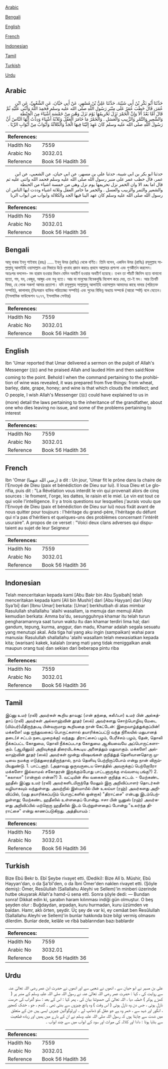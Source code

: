 [Arabic](#arabic)

[Bengali](#bengali)

[English](#english)

[French](#french)

[Indonesian](#indonesian)

[Tamil](#tamil)

[Turkish](#turkish)

[Urdu](#urdu)

## Arabic


<div dir="rtl" lang="ar" style={{fontSize:'larger',backgroundColor:'#f8f9fa',padding:20}}>
حَدَّثَنَا أَبُو بَكْرِ بْنُ أَبِي شَيْبَةَ، حَدَّثَنَا عَلِيُّ بْنُ مُسْهِرٍ، عَنْ أَبِي حَيَّانَ، عَنِ الشَّعْبِيِّ، عَنِ ابْنِ عُمَرَ، قَالَ خَطَبَ عُمَرُ عَلَى مِنْبَرِ رَسُولِ اللَّهِ صلى الله عليه وسلم فَحَمِدَ اللَّهَ وَأَثْنَى عَلَيْهِ ثُمَّ قَالَ أَمَّا بَعْدُ أَلاَ وَإِنَّ الْخَمْرَ نَزَلَ تَحْرِيمُهَا يَوْمَ نَزَلَ وَهْىَ مِنْ خَمْسَةِ أَشْيَاءَ مِنَ الْحِنْطَةِ وَالشَّعِيرِ وَالتَّمْرِ وَالزَّبِيبِ وَالْعَسَلِ ‏.‏ وَالْخَمْرُ مَا خَامَرَ الْعَقْلَ وَثَلاَثَةُ أَشْيَاءَ وَدِدْتُ أَيُّهَا النَّاسُ أَنَّ رَسُولَ اللَّهِ صلى الله عليه وسلم كَانَ عَهِدَ إِلَيْنَا فِيهَا الْجَدُّ وَالْكَلاَلَةُ وَأَبْوَابٌ مِنْ أَبْوَابِ الرِّبَا ‏.‏
</div>
<div style={{backgroundColor:'#f8f9fa',padding:20, marginBottom: 10}}><table> <thead> <tr> <th>References:</th> <th></th> </tr> </thead> <tbody><tr><td>Hadith No</td><td>7559</td></tr><tr><td>Arabic No</td><td>3032.01</td></tr><tr><td>Reference</td><td>Book 56 Hadith 36</td></tr></tbody></table></div>


<div dir="rtl" lang="ar" style={{fontSize:'larger',backgroundColor:'#f8f9fa',padding:20}}>
حدثنا ابو بكر بن ابي شيبة، حدثنا علي بن مسهر، عن ابي حيان، عن الشعبي، عن ابن عمر، قال خطب عمر على منبر رسول الله صلى الله عليه وسلم فحمد الله واثنى عليه ثم قال اما بعد الا وان الخمر نزل تحريمها يوم نزل وهى من خمسة اشياء من الحنطة والشعير والتمر والزبيب والعسل . والخمر ما خامر العقل وثلاثة اشياء وددت ايها الناس ان رسول الله صلى الله عليه وسلم كان عهد الينا فيها الجد والكلالة وابواب من ابواب الربا
</div>
<div style={{backgroundColor:'#f8f9fa',padding:20, marginBottom: 10}}><table> <thead> <tr> <th>References:</th> <th></th> </tr> </thead> <tbody><tr><td>Hadith No</td><td>7559</td></tr><tr><td>Arabic No</td><td>3032.01</td></tr><tr><td>Reference</td><td>Book 56 Hadith 36</td></tr></tbody></table></div>

## Bengali


<div dir="ltr" lang="bn" style={{fontSize:'larger',backgroundColor:'#f8f9fa',padding:20}}>
আবূ বাকর ইবনু শাইবাহ (রহঃ) ..... ইবনু উমর (রাযিঃ) থেকে বর্ণিত। তিনি বলেন, একদিন উমর (রাযিঃ) রসূলুল্লাহ সাল্লাল্লাহু আলাইহি ওয়াসাল্লাম এর মিম্বারে উঠে খুৎবাহ প্রদান করতঃ প্রথমে আল্লাহর প্রশংসা এবং গুণকীর্তন করলেন। অতঃপর বললেন- মদ হারাম হওয়ার বিধান যেদিন অবতীর্ণ হওয়ার অবতীর্ণ হয়েছে। তখন তা পাঁচটি জিনিস হতে বানানো হতো, গম, যব, খেজুর, আঙ্গুর এবং মধু হতে। আর যা মানুষের বিবেকবুদ্ধি বিলোপ করে দেয়, তা-ই মদ। আর তিনটি বিষয়, হে লোক সকল! আমার প্রত্যাশা। যদি রসূলুল্লাহ সাল্লাল্লাহু আলাইহি ওয়াসাল্লাম আমাদের কাছে দাদার (পরিত্যক্ত সম্পত্তি), কালালাহ্ (নিঃসন্তান ব্যক্তির পরিত্যাজ্য সম্পত্তি) এবং সুদের বিভিন্ন অধ্যায় সম্পর্কে (আরো স্পষ্ট) বলে যেতেন। (ইসলামিক ফাউন্ডেশন ৭২৭৭, ইসলামিক সেন্টার)
</div>
<div style={{backgroundColor:'#f8f9fa',padding:20, marginBottom: 10}}><table> <thead> <tr> <th>References:</th> <th></th> </tr> </thead> <tbody><tr><td>Hadith No</td><td>7559</td></tr><tr><td>Arabic No</td><td>3032.01</td></tr><tr><td>Reference</td><td>Book 56 Hadith 36</td></tr></tbody></table></div>

## English


<div dir="ltr" lang="en" style={{fontSize:'larger',backgroundColor:'#f8f9fa',padding:20}}>
Ibn 'Umar reported that Umar delivered a sermon on the pulpit of Allah's Messenger (ﷺ) and he praised Allah and lauded Him and then said:Now coming to the point. Behold I when the command pertaining to the prohibition of wine was revealed, it was prepared from five things: from wheat, barley, date, grape, honey; and wine is that which clouds the intellect; and O people, I wish Allah's Messenger (ﷺ) could have explained to us in (more) detail the laws pertaining to the inheritance of the grandfather, about one who dies leaving no issue, and some of the problems pertaining to interest
</div>
<div style={{backgroundColor:'#f8f9fa',padding:20, marginBottom: 10}}><table> <thead> <tr> <th>References:</th> <th></th> </tr> </thead> <tbody><tr><td>Hadith No</td><td>7559</td></tr><tr><td>Arabic No</td><td>3032.01</td></tr><tr><td>Reference</td><td>Book 56 Hadith 36</td></tr></tbody></table></div>

## French


<div dir="ltr" lang="fr" style={{fontSize:'larger',backgroundColor:'#f8f9fa',padding:20}}>
Ibn 'Omar (رضي الله عنهما) a dit : Un jour, 'Umar fit le prône dans la chaire de l'Envoyé de Dieu (paix et bénédiction de Dieu sur lui). Il loua Dieu et Le glorifia, puis dit : "La Révélation vous interdit le vin qui provenait alors de cinq sources : le froment, l'orge, les dattes, le raisin et le miel. Le vin est tout ce qui voile l'intelligence. Il y a trois questions sur lesquelles j'aurais voulu que l'Envoyé de Dieu (paix et bénédiction de Dieu sur lui) nous fixât avant de nous quitter pour toujours : l'héritage du grand-père, l'héritage du défunt qui n'a pas d'héritiers et quelques-uns des problèmes concernant l'intérêt usuraire". A propos de ce verset : "Voici deux clans adverses qui disputaient au sujet de leur Seigneur
</div>
<div style={{backgroundColor:'#f8f9fa',padding:20, marginBottom: 10}}><table> <thead> <tr> <th>References:</th> <th></th> </tr> </thead> <tbody><tr><td>Hadith No</td><td>7559</td></tr><tr><td>Arabic No</td><td>3032.01</td></tr><tr><td>Reference</td><td>Book 56 Hadith 36</td></tr></tbody></table></div>

## Indonesian


<div dir="ltr" lang="id" style={{fontSize:'larger',backgroundColor:'#f8f9fa',padding:20}}>
Telah menceritakan kepada kami [Abu Bakr bin Abu Syaibah] telah menceritakan kepada kami [Ali bin Mushir] dari [Abu Hayyan] dari [Asy Sya'bi] dari [Ibnu Umar] berkata: [Umar] berkhutbah di atas mimbar Rasulullah shallallahu 'alaihi wasallam, ia memuja dan memuji Allah kemudian berkata: Amma ba'du, sesungguhnya khamar itu telah turun pengharamannya saat turun waktu itu dan khamar terdiri lima hal; dari gandum, tepung, kurma, anggur, dan madu, Khamar adalah segala sesuatu yang menutupi akal. Ada tiga hal yang aku ingin (sampaikan) wahai para manusia: Rasulullah shallallahu 'alaihi wasallam telah mewasiatkan kepada kita; (warisan) kakek, kalalah (orang mati yang tidak meniggalkan anak maupun orang tua) dan sekian dari beberapa pintu riba
</div>
<div style={{backgroundColor:'#f8f9fa',padding:20, marginBottom: 10}}><table> <thead> <tr> <th>References:</th> <th></th> </tr> </thead> <tbody><tr><td>Hadith No</td><td>7559</td></tr><tr><td>Arabic No</td><td>3032.01</td></tr><tr><td>Reference</td><td>Book 56 Hadith 36</td></tr></tbody></table></div>

## Tamil


<div dir="ltr" lang="ta" style={{fontSize:'larger',backgroundColor:'#f8f9fa',padding:20}}>
இப்னு உமர் (ரலி) அவர்கள் கூறிய தாவது: (என் தந்தை, கலீஃபா) உமர் பின் அல்கத்தாப் (ரலி) அவர்கள் அல்லாஹ்வின் தூதர் (ஸல்) அவர்களது சொற்பொழிவு மேடை (மிம்பர்)மீதிருந்தபடி பின்வருமாறு கூறியதை நான் கேட்டேன்: இறைவாழ்த்துக்குப்பின்! மக்களே! மது ஐந்துவகைப் பொருட்களால் தயாரிக்கப்பட்டு வந்த நிலையில் மதுபானத் தடை(ச் சட்டம் நடைமுறைக்கு) வந்தது. திராட்சைப் பழம், பேரீச்சம் பழம், தேன், தொலி நீக்கப்பட்ட கோதுமை, தொலி நீக்கப்படாத கோதுமை ஆகியவையே அப்பொருட்களாகும். (ஆயினும்) அறிவுக்குத் திரையிடக்கூடிய அனைத்தும் மதுவாகும். மக்களே! அல்லாஹ்வின் தூதர் (ஸல்) அவர்கள் மூன்று விஷயங்கள் குறித்துத் தெளிவானதொரு முடிவை நமக்கு எடுத்துரைத்திருந்தால், நாம் தெளிவு பெற்றிருப்போம் என்று நான் விரும்பியதுண்டு. 1. பாட்டனார். (அதாவது ஒருவருடைய சொத்தில் அவருக்குப் பெற்றோரோ மக்களோ இல்லாமல் சகோதரன் இருக்கும்போது பாட்டனாருக்கு எவ்வளவு பங்கு?) 2. "கலாலா" (என்றால் என்ன?) 3. வட்டியின் சில வகைகள் குறித்த சட்டம். - மேற்கண்ட ஹதீஸ் இப்னு உமர் (ரலி) அவர்களிடமிருந்தே மேலும் இரு அறிவிப்பாளர் தொடர்கள் வழியாகவும் வந்துள்ளது. அவற்றில் இஸ்மாயீல் பின் உலய்யா (ரஹ்) அவர்களது அறிவிப்பில், (மது தயாரிக்கப்படும் பொருட்களில் ஒன்றாக) "திராட்சை" என்பது இடம்பெற்றுள்ளது; மேற்கண்ட ஹதீஸில் உள்ளதைப் போன்று. ஈசா பின் யூனுஸ் (ரஹ்) அவர்களது அறிவிப்பில் மற்றொரு ஹதீஸில் இடம் பெற்றுள்ளதைப் போன்று "உலர்ந்த திராட்சை" என்று காணப்படுகிறது. அத்தியாயம் :
</div>
<div style={{backgroundColor:'#f8f9fa',padding:20, marginBottom: 10}}><table> <thead> <tr> <th>References:</th> <th></th> </tr> </thead> <tbody><tr><td>Hadith No</td><td>7559</td></tr><tr><td>Arabic No</td><td>3032.01</td></tr><tr><td>Reference</td><td>Book 56 Hadith 36</td></tr></tbody></table></div>

## Turkish


<div dir="ltr" lang="tr" style={{fontSize:'larger',backgroundColor:'#f8f9fa',padding:20}}>
Bize Ebû Bekr b. Ebî Şeybe rivayet etti. (Dediki): Bize Alî b. Müshir, Ebû Hayyan'dan, o da Şa'bî'den, o da İbni Ömer'den naklen rivayet etti. (Şöyle demiş): Ömer, Resûlullah (Sallallahu Aleyhi ve Sellem)'in minberi üzerinde hutbe okuyarak Allah'a hamd-ü sena etti. Sonra şöyle dedi: — Bundan sonra! Dikkat edin ki, şarabın haram kılınması indiği gün olmuştur. O beş şeyden olur : Buğdaydan, arpadan, kuru hurmadan, kuru üzümden ve baldan. Hamr, aklı örten, şeydir. Üç şey de var ki, ey cemâat ben Resûlullah (Sallallahu Aleyhi ve Sellem)'in bunlar hakkında bize bilgi vermiş olmasını dilerdim. Bunlar dede, kelâle ve rîbâ bablarından bazı bablardır
</div>
<div style={{backgroundColor:'#f8f9fa',padding:20, marginBottom: 10}}><table> <thead> <tr> <th>References:</th> <th></th> </tr> </thead> <tbody><tr><td>Hadith No</td><td>7559</td></tr><tr><td>Arabic No</td><td>3032.01</td></tr><tr><td>Reference</td><td>Book 56 Hadith 36</td></tr></tbody></table></div>

## Urdu


<div dir="rtl" lang="ur" style={{fontSize:'larger',backgroundColor:'#f8f9fa',padding:20}}>
علی بن مسہر نے ابو حیان سے ، انھوں نے شعبی سے اور انھوں نے حضرت ابن عمر رضی اللہ تعالیٰ عنہ سے روایت کی ، کہا : حضرت عمر رضی اللہ تعالیٰ عنہ نے رسول اللہ صلی اللہ علیہ وسلم کے منبر پر ( کھڑے ہوکر ) خطبہ دیا ، اللہ تعالیٰ کی حمدوثنا بیان کی ، پھر کہا : اس کے بعد : سنو !شراب کی حرمت نازل ہوئی ، جس دن وہ نازل ہوئی ( اس وقت ) وہ پانچ چیزوں سے بنتی تھی ۔ گندم ، جو ، خشک کھجور ، انگور اور شہد سے ، خمر وہ ہے جو عقل کو ڈھانپ لے ۔ اورلوگو!تین چیزیں ایسی ہیں جن کے متعلق میں شدت سے چاہتا ہوں کہ رسول اللہ صلی اللہ علیہ وسلم نے ان کے بارے میں ہمیں اور زیادہ قطعیت سے بتایا ہوتا : دادا اور کلالہ کی میراث اور سود کے ابواب میں سے چند ابواب ۔
</div>
<div style={{backgroundColor:'#f8f9fa',padding:20, marginBottom: 10}}><table> <thead> <tr> <th>References:</th> <th></th> </tr> </thead> <tbody><tr><td>Hadith No</td><td>7559</td></tr><tr><td>Arabic No</td><td>3032.01</td></tr><tr><td>Reference</td><td>Book 56 Hadith 36</td></tr></tbody></table></div>